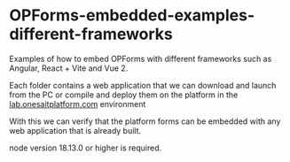 # OPForms-embedded-examples-different-frameworks
Examples of how to embed OPForms with different frameworks such as Angular, React + Vite and Vue 2.

Each folder contains a web application that we can download and launch from the PC or compile and deploy them on the platform in the [lab.onesaitplatform.com](https://lab.onesaitplatform.com/) environment

With this we can verify that the platform forms can be embedded with any web application that is already built.

node version 18.13.0 or higher is required.
